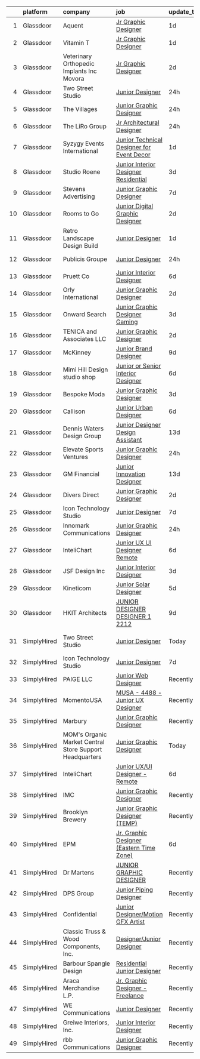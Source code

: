 

|    | platform    | company                                                 | job                                                                                                                                                                                                                                                                                                                                                                                                                                                                                                                                                                                                                                                                                                                                                                                                                                                                                                                                                                                                                                                                                                                                                                                                                                                                                                                                                                                    | update_time   | location                 |
|---:|:------------|:--------------------------------------------------------|:---------------------------------------------------------------------------------------------------------------------------------------------------------------------------------------------------------------------------------------------------------------------------------------------------------------------------------------------------------------------------------------------------------------------------------------------------------------------------------------------------------------------------------------------------------------------------------------------------------------------------------------------------------------------------------------------------------------------------------------------------------------------------------------------------------------------------------------------------------------------------------------------------------------------------------------------------------------------------------------------------------------------------------------------------------------------------------------------------------------------------------------------------------------------------------------------------------------------------------------------------------------------------------------------------------------------------------------------------------------------------------------|:--------------|:-------------------------|
|  1 | Glassdoor   | Aquent                                                  | [Jr  Graphic Designer](https://www.glassdoor.com/partner/jobListing.htm?pos=117&ao=1110586&s=58&guid=0000018200a68e7196aecb7f852bd90a&src=GD_JOB_AD&t=SR&vt=w&cs=1_16951ac9&cb=1657868292026&jobListingId=1008003545858&cpc=B076152010A3B66C&jrtk=3-0-1g80ad3lh2go4001-1g80ad3m1imbe800-7c58a0a5956f9fb1--6NYlbfkN0DMrcEu7yrtATojKJA7cEzGQ3FdRGWLh0CZQInL4ECGI9gD0Wolx9R2v-Aex0-GK04yPt-upQdo0cKldWiGhUvmZAIuevY5kdmVCKwBAolq96kWulbjQeAT9Y3fnlzHfRH784kwzdZj8A0fKRc4KRD4lYQL6Baic2ADNSBUnvwxEHrl140te39Y7bYA2u6bb3jIVwUdFGrBf3_ZzSwOFKfhd3EKFcJkUoU1mKazdKwQc21H5A3qDeqdz2Lf3_wYU4pw_lcut6r8KKScDb8o-igWtpB9jQ8mytgfhgfpWrek2ZH-ukaOU2KcvzJAsvhwuuLK9TqtMSz_EkrZysMYN2Ld65fN0-zwe6641y6rQ4Nqxn3eZPYaJjGPTdUa46Q3itFwwfF5Gr5ogzwTljmSOcFbnhcZxfN6RTEddngLrNU0e63auBa4-yLrRBo-ybqbM_zecanC_cBtZQ%3D%3D)                                                                                                                                                                                                                                                                                                                                                                                                                                                                                                                                                                                 | 1d            | Carlsbad, CA             |
|  2 | Glassdoor   | Vitamin T                                               | [Jr  Graphic Designer](https://www.glassdoor.com/partner/jobListing.htm?pos=118&ao=1110586&s=58&guid=0000018200a68e7196aecb7f852bd90a&src=GD_JOB_AD&t=SR&vt=w&cs=1_9ea28413&cb=1657868292026&jobListingId=1008004122109&cpc=451933188B21919D&jrtk=3-0-1g80ad3lh2go4001-1g80ad3m1imbe800-f927bbf179ecebf4--6NYlbfkN0DMrcEu7yrtATojKJA7cEzGQ3FdRGWLh0CZQInL4ECGI6k5tN82kdM0cJmh4vC7GgjU4IZFPHYOlc5pUxMEeRMxtJYZKHkPHdtO62Iy9lVoZhAIu2S4XzkDEEtmJ95GBdsERpUV-98-k1rqGhn_uEH7OyVudsc8q053j9TlfObxlv33L6X0d1XTIYn1JxqvcKvglHQ3uDmZg5QXL3h5wfiiaCSaipGk9WtbMR6ZisXT6piQMyjOd9ko3c79b0OxqZoQR8clyfBuuT5XKntmvr-QYdVYjh2USwf_5AOPEpLTmO0j5By2SEYSAhGS2bGrDAMZ5KiGL41ybrRIoMswHGnaTJMeTotWt_U8kCjIoDJbu1dzz7qRvjVGHdIgTX2LCcW15AY9rZk_wzy93k_J5ZkY3ONDNanU1DaX_c0Jk6DUnO2V2rZXRWoXcFLwPvJvWpRV5A4_xNUEniAH5HeDHT8jGM5o7nn6fQE%3D)                                                                                                                                                                                                                                                                                                                                                                                                                                                                                                                                                               | 1d            | Carlsbad, CA             |
|  3 | Glassdoor   | Veterinary Orthopedic Implants  Inc  Movora             | [Jr  Graphic Designer](https://www.glassdoor.com/partner/jobListing.htm?pos=121&ao=1110586&s=58&guid=0000018200a68e7196aecb7f852bd90a&src=GD_JOB_AD&t=SR&vt=w&ea=1&cs=1_ea6ee25f&cb=1657868292027&jobListingId=1008000324103&cpc=7F6F94E2229B3AB5&jrtk=3-0-1g80ad3lh2go4001-1g80ad3m1imbe800-0136d53b3cda6ecf--6NYlbfkN0D0ff9e8Lfwlpl5zGbQmpn59AL71QmFd7VKOAnfyjZzp5sdngV8WPgYe0dov1m7Y2lSx3djQ4QlV0uyZ-7uJ0cKtz2_o0ineAFjeAlbSQLnNhg4MrTAxhWt4AG5yFcFYGgWTbXlVAiKXFYPEdPWr4vK2B1-s3zrcO8_2a_I8k8kMOUp90gLphduIFokUoIiK4HQEp7kIwQ78TlnEA7m-SAhU1XX6PJx33X03b8v6zQdL5EB76CaQEnXD1AVTh_jzpD8pabzfL2v9qD3VOaloKRJNNhr59D6uR6k89ROUjXSvJa6ab3vBd9v_8QgGrZ9mw5852LL5hs_i2NmQvX_BfCXPdbGQWgtHj9Cx3pqFHn1JjMnNlI7JGkTc0VvQ2gYPwVNoHfNl7xNh_-Rt4OkWL8hW4n_6r6jerBDjcx9alEx_euzsw6oSI_G8aOGwO_-OOo8VPkMxZU1bo-_fRsROg8W2jp78nffXMwf1Zldi6ka3g%3D%3D)                                                                                                                                                                                                                                                                                                                                                                                                                                                                                                                                            | 2d            | Saint Augustine, FL      |
|  4 | Glassdoor   | Two Street Studio                                       | [Junior Designer](https://www.glassdoor.com/partner/jobListing.htm?pos=124&ao=1136043&s=58&guid=0000018200a68e7196aecb7f852bd90a&src=GD_JOB_AD&t=SR&vt=w&cs=1_c444c28d&cb=1657868292027&jobListingId=1008007083697&jrtk=3-0-1g80ad3lh2go4001-1g80ad3m1imbe800-3a94edd1c86b1a31-)                                                                                                                                                                                                                                                                                                                                                                                                                                                                                                                                                                                                                                                                                                                                                                                                                                                                                                                                                                                                                                                                                                       | 24h           | Richmond, VA             |
|  5 | Glassdoor   | The Villages                                            | [Junior Graphic Designer](https://www.glassdoor.com/partner/jobListing.htm?pos=125&ao=1136043&s=58&guid=0000018200a68e7196aecb7f852bd90a&src=GD_JOB_AD&t=SR&vt=w&ea=1&cs=1_f210d045&cb=1657868292027&jobListingId=1008005596447&jrtk=3-0-1g80ad3lh2go4001-1g80ad3m1imbe800-be1d54dd952cd6fb-)                                                                                                                                                                                                                                                                                                                                                                                                                                                                                                                                                                                                                                                                                                                                                                                                                                                                                                                                                                                                                                                                                          | 24h           | The Villages, FL         |
|  6 | Glassdoor   | The LiRo Group                                          | [Jr  Architectural Designer](https://www.glassdoor.com/partner/jobListing.htm?pos=107&ao=1110586&s=58&guid=0000018200a68e7196aecb7f852bd90a&src=GD_JOB_AD&t=SR&vt=w&cs=1_209363f9&cb=1657868292022&jobListingId=1008006942178&cpc=2BB1DA37F6D80771&jrtk=3-0-1g80ad3lh2go4001-1g80ad3m1imbe800-3ffa11234c68540a--6NYlbfkN0DPGpeqrc0_xSKNvBQRXXyDsB0hTjf5HZxFcUHN4MmnVQ0ypJhumXlCvYm05Ucmvu4mhjjYmEJD_6VDsTRvvcHd2AH7mc2nxuxALvMKAGBsDP-iEReJ2YtsDGn11JqRL3aLi-hkwr79cAU4mggcXX_lrQu5_75Tok27ngZPNPTK7omtELbgu-ZsOZ4E3PbqhiBcSR6k4f_GKoe6hZZ7byHhjuquFkUFkAnrW7ahQdneWt88Hq9qnW-cP4ZsTuRGzlGYBLfklf-wN4KRUOzlA9M9pWIN-HbkcwL2cP9Vw8x5GA0hi5XoN6xYP6VXJ0_Y_hCfx6srpxCcK9bTSPdYKRBYntdn0GGin95w6dIY16Fe_8Ep1GMncVyZwtkPpnOKu_WXmLZkg_gaD3hDYruXlgf-9M3nHRQnX4ldZp8mGsCvtzqBn6pVII0Wris6HYleO0tU3ZQIglSAfG_7ihEA1spsnj71NFAq2YF0DoCl7lYk1w%3D%3D)                                                                                                                                                                                                                                                                                                                                                                                                                                                                                                                                           | 24h           | Mineola, NY              |
|  7 | Glassdoor   | Syzygy Events International                             | [Junior Technical Designer for Event Decor](https://www.glassdoor.com/partner/jobListing.htm?pos=102&ao=1110586&s=58&guid=0000018200a68e7196aecb7f852bd90a&src=GD_JOB_AD&t=SR&vt=w&ea=1&cs=1_46731c03&cb=1657868292021&jobListingId=1008003048985&cpc=6A461AFE751253A5&jrtk=3-0-1g80ad3lh2go4001-1g80ad3m1imbe800-b09a72addc0d65b9--6NYlbfkN0DAqrE0ubcd1i61l-uBTtouJ2NQ4lWg7PeDLWwMGm-v8r0Urqffh4sepEfWMAAHP2NdZgae7wPNrtp6aMdlrib-6JwfiKzvU9ijmD1qyfzJ_l5a3Flii30vKHby-_xAtKI0w15MzM5qGN118CaOaXFoXT0bNfLCHEFx87gtlcSiIGCjxI6DTmEArZGGFwhgwj77WcXPNwkI7Lr631lm2DoN56pnmeUh3o6BXTAGHmPZ34ZmE_FxlIpeLtpAS7PKmTfb1R6h_FoU8vCytmkEN7gQ6a1EiVpDVIHCuDeH3oj_xjQTraVwVGQCqJ4ws_fnf127uCU_Bn-wPaWSpcyq-Buv8qPe0awQa1pQZdoAsE83MLIk_mkHIz-CEryXAVOThQFGXIz4HdZpysGlcbjGnjHbz5mFvMS6ZspHIFtS65ekkMoZCakyZ3whuCEyflWNmYE6aIcih262eIEnXYCmvOs4GW1lqPlcjE5uksNWO4JtC_nmZWhDbBosjmyO5Y18gBZ-jQDi3bestA%3D%3D)                                                                                                                                                                                                                                                                                                                                                                                                                                                                                       | 1d            | Gaithersburg, MD         |
|  8 | Glassdoor   | Studio Roene                                            | [Junior Interior Designer   Residential](https://www.glassdoor.com/partner/jobListing.htm?pos=103&ao=1110586&s=58&guid=0000018200a68e7196aecb7f852bd90a&src=GD_JOB_AD&t=SR&vt=w&ea=1&cs=1_0d202fbc&cb=1657868292021&jobListingId=1007998891617&cpc=8A2751AE3750FD0B&jrtk=3-0-1g80ad3lh2go4001-1g80ad3m1imbe800-50d9b2bd7521bab1--6NYlbfkN0DeXU0vMxLyKhfauY-dgUBa_3v1DHLtGGo4EP_Dl8CiY0U2FbFCTSNbD0rJprN-5NO1RgjFQrYFTWPI7gEomIiLoSitBm21jQ-MleK7_XAcD2n975utfgK6io2h3eH4ucnBsvWMAuK8j2grHuNms52hP9K-sH31uMcoR3C7L2dDT5Cs2DXqGQfq4c7nEpK7rktUF4APVTFfnwAl7zfTx8bTvI6LpDL5Nu2_noHnD102KdN_B5rFOSOrPqG0Mm0vKnqCwMVpErONS__xFauWzhWf9GET4Rwmq9kQzY8tHbnAHRmdg9bgQb_pqWReRpNPfPCiqdQUeDI15DYgH4wv4aJQb49rT2OChde7RMeV-HISSOipIeKuE6fAWjXkTldCUOzdBoDJxKFXtc8TKwxJX7dwR3IHTEoRHSQY2zqtHjeBDccPjGRn4qgCDCQam7iXqSanuSCZfC-GchcGukA1aXO8TGT2cAS1VyAGvI-Ln0psrsRGMAX6fC4Meqw6_KJZJSve5m8zs-QgQg%3D%3D)                                                                                                                                                                                                                                                                                                                                                                                                                                                                                          | 3d            | San Francisco, CA        |
|  9 | Glassdoor   | Stevens Advertising                                     | [Junior Graphic Designer](https://www.glassdoor.com/partner/jobListing.htm?pos=114&ao=1110586&s=58&guid=0000018200a68e7196aecb7f852bd90a&src=GD_JOB_AD&t=SR&vt=w&ea=1&cs=1_a0bff26f&cb=1657868292025&jobListingId=1007990520303&cpc=0C139D4CAD5A6DB2&jrtk=3-0-1g80ad3lh2go4001-1g80ad3m1imbe800-ab8c75b0fc855b81--6NYlbfkN0DCgdJxHFPr4y9zLsEoFggNpYYLtc2KnuPkhZEvqZjge35vh8wJwwlE9MrkKedutK8HuLEI1qmHgzOTQD3sUSOtGVmtdwrgogearweLVqcX9MHQjsAYccfMpqj6NVHz8hlr29T_59GEr8wUpECYG8XSY3mkIGQcXK_nX-OtooZcpJibOXnppmg3lBpEgwlK-E7REpB9fB_NGUoUgXEuJIHSBr47yws0oehsXQB5Fw1kqWOh9n_rmf2D0Fovt6mlie_AXIJbhLvYyi1guOSo08RSMclHQ8QNWT0Qs_g7mR5I_Sx5G9v2t5ryLxYo650q2JgekpU1t1v1Kmbb5-UBXvOcLZVGH3GEOyW5BcqOBZbVy9a62Mdj3aw6JDuhd45y33sYdbfp47JlgiImtrzbzYHyws79OjJCNZ8Bm17D9Iti7XF26E_KUYrZOL6-NI8YmwEScEetpIcNLWUpiejol5aeip8mb-qzK6Dgoec9VZD4bOro1sEOwcqSCCKiJkEci_0%3D)                                                                                                                                                                                                                                                                                                                                                                                                                                                                                                                       | 7d            | Grand Rapids, MI         |
| 10 | Glassdoor   | Rooms to Go                                             | [Junior Digital Graphic Designer](https://www.glassdoor.com/partner/jobListing.htm?pos=115&ao=1110586&s=58&guid=0000018200a68e7196aecb7f852bd90a&src=GD_JOB_AD&t=SR&vt=w&ea=1&cs=1_7d91ae6d&cb=1657868292025&jobListingId=1008001148728&cpc=C4A69CCDBB3B9599&jrtk=3-0-1g80ad3lh2go4001-1g80ad3m1imbe800-74276c1bbba1a979--6NYlbfkN0DQkrWslipYdAKKBYyyAy12PZe5Qif844XZvzAwxKbcyIRxhdHaqMzJraSVoY3LdvZUnxckYEK1smmjb8RstgBo6vXmKg0YAPBg0DD6VgXZZtpqUR1_Y4DfY0Jt9XSCt80yXKDC09bs5r2Ui2AKEw_yV7HLv_WzlmD7RtLNijOgqK_98xzQPpdxoE6j_KAh4QndHsvtR1cjValr_7I0wbAMFPoNo7WnyWNNiQwiN6zXef35ZcBjZrWfOwnNKCVQCfwk2xYC3LMeK6l0ie-e6GiGINuCmrNbgAo-wcrhDiJ883gEgoxDchwwAl5JN5GjGzey4LZxVm-EUMDwqlqVEB5D1uNDovjIk0opUTycxtLYn03guVKIlBUJwWw1BDyUVPWZa_zzSnUMXRQOnmxzRwl64rCw-8WAYeOx3ZnPUnq7UPAFe7ZXwQgvZPf8aLiaKoGrBB9rnd_hragBCCnOEdTsuQ1_g2T03I1hG7JODyloArSwlk5ZuaRhwlkKfI58qObP-6fTgqGgAnAGOlCZvWlwHObrGVKJPVpfvDuR7kjLXw%3D%3D)                                                                                                                                                                                                                                                                                                                                                                                                                                                                 | 2d            | Atlanta, GA              |
| 11 | Glassdoor   | Retro Landscape Design Build                            | [Junior Designer](https://www.glassdoor.com/partner/jobListing.htm?pos=108&ao=1110586&s=58&guid=0000018200a68e7196aecb7f852bd90a&src=GD_JOB_AD&t=SR&vt=w&ea=1&cs=1_28c32588&cb=1657868292023&jobListingId=1008003242619&cpc=F17331D9BECC482A&jrtk=3-0-1g80ad3lh2go4001-1g80ad3m1imbe800-3b0dcb089654c5ef--6NYlbfkN0DsBOlmEAMqZtav1V1WKZO3RUElpafjggtWvxyDQ3xFSi-VzB5KdbXib4bfy16v_gNpMerDHeEJYKN-fDSKnmrzlpFqzDvYszSnxkYA0fuWJrlUkeCK3ri37FTkwM8N024P7m_6vLo1hqhbM-b3Rfi-oSFnecd92sl2x2Ji5FovexVjv2K3uvkyu-_anv6d3qbIKa7T0WYbzU5YTe_OziLFql8eHlFcmNsaIWaJ56TFYtQSpf-v-IztSKTK4CMAR6veuxzmb4vfS8oTmGEfudNluv9lkmTirkdPtils-KrUM0fO6tc7_PTRvS97mZq6lzRUD0c5IoC5OC7eeHK_dWx0_pV7PQeJpoxKAtcgSacdlNa0ynU-Kd2Cs8S-VukoA5dAC_n2RXh7A4yAWDI5sodnxle6P-SFCofO0oeMfNLHQoeIpVcjuFtVyu17EwB0jeWmQnSmbxrnMTbgjr7QZOv-Ad8NRdq4whvRSQ1F_IFTpeBb69Z_6SAmSzg6PwMwgqQ%3D)                                                                                                                                                                                                                                                                                                                                                                                                                                                                                                                               | 1d            | San Diego, CA            |
| 12 | Glassdoor   | Publicis Groupe                                         | [Junior Designer](https://www.glassdoor.com/partner/jobListing.htm?pos=126&ao=1136043&s=58&guid=0000018200a68e7196aecb7f852bd90a&src=GD_JOB_AD&t=SR&vt=w&cs=1_e3902ac0&cb=1657868292027&jobListingId=1008007014084&jrtk=3-0-1g80ad3lh2go4001-1g80ad3m1imbe800-af638de280eb5e08-)                                                                                                                                                                                                                                                                                                                                                                                                                                                                                                                                                                                                                                                                                                                                                                                                                                                                                                                                                                                                                                                                                                       | 24h           | New York, NY             |
| 13 | Glassdoor   | Pruett   Co                                             | [Junior Interior Designer](https://www.glassdoor.com/partner/jobListing.htm?pos=119&ao=1110586&s=58&guid=0000018200a68e7196aecb7f852bd90a&src=GD_JOB_AD&t=SR&vt=w&ea=1&cs=1_a56adc3d&cb=1657868292026&jobListingId=1007993493555&cpc=9DC6E4D8324653EE&jrtk=3-0-1g80ad3lh2go4001-1g80ad3m1imbe800-b6bd69d79b9faeb4--6NYlbfkN0CugT3o3RZJI-BvEejrl71Wih_LMAWwgr2E2ll0kIfZkO5rtl5ltKH0ZWE06DWxnU4NjGQ4oxQHGywSsRsVa9cRGoyHWb9yyUb7ZyZhcC8hY628RlXtCqpMPJTxgiBQspxUhwp0B5FLrYk2Vx2ZZ2LSIObdlsTbuW_e6-qvXHLgi-dOrkYKU7xNcZ9rTY5qOGsNYy9dFC4u87NCnZpFP9S5ej8j5XIAqyqt3YM2bjTip1hzH8UXfnB2pUlMesJTGK_4f3E_d4oDt2ikPux-WBDH7zK3gF7cYK_-PrOzdIL5LpjLRAR_18KRp9DPcRicsBR_r7tmklWCyqjIRb4Qf_IUVtH0GJapLFtlMpAHhJFLaz8KklUcUbrQZvLxVSJE57EUJPN2cf9FJOJvo8TDhWxNp85hJuRyeBZJzGl6ekEc3QktRuhexmTqxnsls_HLfxtc2_gfyBk7okpSyRf4cthijW2y-_lCrDk-8WgrCd9NC4dWeZ3ag7MgVc4VkmL5iS4%3D)                                                                                                                                                                                                                                                                                                                                                                                                                                                                                                                      | 6d            | Denver, CO               |
| 14 | Glassdoor   | Orly International                                      | [Junior Graphic Designer](https://www.glassdoor.com/partner/jobListing.htm?pos=112&ao=1110586&s=58&guid=0000018200a68e7196aecb7f852bd90a&src=GD_JOB_AD&t=SR&vt=w&ea=1&cs=1_90e1cebf&cb=1657868292025&jobListingId=1008001354338&cpc=47CFDC01B3F81FAC&jrtk=3-0-1g80ad3lh2go4001-1g80ad3m1imbe800-b1dced4ee8c4a08c--6NYlbfkN0AY4guaBc_odNxnJHTncvfwFu86WvDwtbc_K-gSZc1x5NG4rzbdPlrpLpPUBX3g_mbvab4TAupZ1a4-2hYK8icL-dRVg8j1-b3fjri4s9sSkh84yKM2WtA7D4hl24ZCB4FeblCXi6h1PDATsYGLz-h4oACib-_3EgoOoAncLzz8Q-H5Iwb_z1FIejUdQv9QgRt2Ga3c-5IO8hI27-cu-Z7MRF8IQD-Sny2dKt1k1odbTE0W_nUEPWeU_UnmmNUy0Eqvb_xJNLkEDwrF3cp-gE7liPyEJp4-6rmpdt1jFF5wax_BPE6VNVtLwbkg8qpmP4lZr4HfBKQU8bfqe5I-ncbIz8YoyJTX59ilxpXLxKUcp2-rc9VYJ4aNG7IYjdoLG1fcAXIuQHxDjzRnhv2S3XJazpmhMdjQtwO6Urlmf8ECDdyYqLcMY2rNAApjfoUvNENgm-M36BX6NP1T6zswW3GxXpLAEi-9eCN6lL033l_-ob2leVU45sqDB95_7G2Pg1Q%3D)                                                                                                                                                                                                                                                                                                                                                                                                                                                                                                                       | 2d            | Van Nuys, CA             |
| 15 | Glassdoor   | Onward Search                                           | [Junior Graphic Designer   Gaming](https://www.glassdoor.com/partner/jobListing.htm?pos=120&ao=1110586&s=58&guid=0000018200a68e7196aecb7f852bd90a&src=GD_JOB_AD&t=SR&vt=w&cs=1_1c3f5d3b&cb=1657868292026&jobListingId=1007998838857&cpc=FA84DF7EA1EC2398&jrtk=3-0-1g80ad3lh2go4001-1g80ad3m1imbe800-d7cd3143d881ba2f--6NYlbfkN0B7YoEZZ2QAGDyEGGmBPAUWSHc1Mt3sMCn9FehKcWA3w0R0aH9tn_iPRPZmwuOkWsw1JX1ALPSIvWOLQ0KiT2TNsrSH32HdFFHmnGqyIADhcNQ0PNPuTDGoGQwpQjU4VCzzwOeoEUXyi7lbf7M6FrEcPNa1rFOju4e4v20P8aol-ShE96FDjZNiuPevVBQ1wjvwdl8Fd-JmyKWRT9eBgq8Zz2nqh4IB2am_c2KFHzUY3brDjobCz28Hvzowo1joQOYLH1kJ_afieVgvMbm8gelGJPf0Tm_c7HXKiyd1pElgwjcxeP0qMDZhFtYBdAQJYap7FBIXjIXCsPAsojX4NmRJ4itzsW_rdl2Bi0KS5fciN8aoqdkAfWYhwhPX91TIQ-YFMo2pC4B5lQRY1TrvpmEs8wg-Fxkejwyd6RNg6tu-eclQ6FDWW_tVAMJW7tESLhkDXAfsm6q8GxtyhszXcvshh41uChieXJmvF6o7to0OZuGlAWXP7FzCAY0Ey7RTRl5NwZxPMFxFvL64UlC32JW4gj4X9Amt37bF2S6xKhd7ZdknmWoG9gqszu56wnwcz0xLAEIEQActKeD1tZL-LGnHer5UTZQtQUAxiId3ztiQ3ylDOPh-ZQO0MrsgSd393keWsYMOxNWiOD8QNsFF6Fc6d-W8Vy8BVlnnuGrZ0VO09_eAYA4bH4xBp5-vXJFDKt-J9DqXW7qpvEc4LJpi0Xu2UxWh5eXHrtMu_ybYxOf1ebtg6KYcidFJSeItCu6sfc-XQY_ceDjefWsx6KIzhjovb0gIQpPKiQucidPQHyOMY8RWZaF3mTcOIJOP4Lo2Gf0n_AWgJOK15cnE9dbqeiQtsfssVuN3wtNsJD13hdhCJTgxZUQWpUFHngokOuFg4b3tXbhrWeBarF8Kc2FZQcPx59CGQjNAbvgcx_J1Ge7econ8DvenIadqn0aQ66GmVwD_h6oEMBVY6Hw_YSa6r_0KL8o9LE7sOBFYwgBimnpaSvt7bw0Yv2b5) | 3d            | El Segundo, CA           |
| 16 | Glassdoor   | TENICA and Associates LLC                               | [Junior Graphic Designer](https://www.glassdoor.com/partner/jobListing.htm?pos=113&ao=1110586&s=58&guid=0000018200a68e7196aecb7f852bd90a&src=GD_JOB_AD&t=SR&vt=w&ea=1&cs=1_59580605&cb=1657868292025&jobListingId=1007999877331&cpc=9DC6E4D8324653EE&jrtk=3-0-1g80ad3lh2go4001-1g80ad3m1imbe800-2588be96d3a432e1--6NYlbfkN0CC3cLn3i8tR-rvHlXx2eQEmhuy4EYwUz6GeilNIG-Kx9H5wUtHvB9bUNUrzVMjOV5Sd1nYSypdlZB9scmu_ZngEp2-QCbNFhXTCt3vR9jyzVjxU4YhOVwziA-EGC6BLid_kOJ5E91eB-VkoifyYGMUVe50ObnwCTIU4NwQ_7Ad3p2tAy4j2dpaxeSrK1vaBDM3YMAXF-__rvIRYDmBioWPC1Z5gYORukgmvb3ABRgTK1mZfdQ5ixGbbkPMDa61fSysIjxGPT5p5edIYLKhY936socdEVzrshcaBPWvERHAeITIpSck0huoDeXLhBZnx_zxArkDfIYCEm4YDP_uulecVXTbrYnB29RF2sBd2XFCRISjfsCjxrYK33c5w4dYV5mf9KRVNPWbVmPRfibmXdauxWYatRqK6T1VBAU6cwezSgakfXwBR4gnehVVmnq5V0ADL2P1ZtRm4Y3jCaVRsg_w05dbd2lQAlw1dAZhYutIK4f3pEe2WYUv12BO7H7MMh0%3D)                                                                                                                                                                                                                                                                                                                                                                                                                                                                                                                       | 2d            | Chantilly, VA            |
| 17 | Glassdoor   | McKinney                                                | [Junior Brand Designer](https://www.glassdoor.com/partner/jobListing.htm?pos=129&ao=1136043&s=58&guid=0000018200a68e7196aecb7f852bd90a&src=GD_JOB_AD&t=SR&vt=w&cs=1_b45df1da&cb=1657868292027&jobListingId=1007984840367&jrtk=3-0-1g80ad3lh2go4001-1g80ad3m1imbe800-4d3ca5aecc3f8767-)                                                                                                                                                                                                                                                                                                                                                                                                                                                                                                                                                                                                                                                                                                                                                                                                                                                                                                                                                                                                                                                                                                 | 9d            | Durham, NC               |
| 18 | Glassdoor   | Mimi   Hill Design studio   shop                        | [Junior or Senior Interior Designer](https://www.glassdoor.com/partner/jobListing.htm?pos=106&ao=1110586&s=58&guid=0000018200a68e7196aecb7f852bd90a&src=GD_JOB_AD&t=SR&vt=w&ea=1&cs=1_ea20ca5f&cb=1657868292022&jobListingId=1007992917353&cpc=F929909D2225707A&jrtk=3-0-1g80ad3lh2go4001-1g80ad3m1imbe800-dc48009d15c75b81--6NYlbfkN0CHpSnjIPxMtekS58WZl5Olhjo2iWL5RjE_Boe0ccr3Fsq_ZiJFoxf9OKk3E1n3dxEL7B93y3MW4bjpoFsiNrq8a5KZMqMxFKA8oHdiMbXEN2KIXyuEMDh-U18PovctxrdxePan-6UPsIPgi1sxm5p9RMx89iNmAPhYlHeJ9gs4zvF6AoOvIVscvng3A4iS0rJBaeDTd7GkTMLBAiGqxUiUcJ1_P-RKnWXI3ve_Ua-XdL_qDWKPpMiFmGycrfz-pLLhS78Fg254hz2Aa6JnbHv6BMQLfaHyM0Y71Gp_ESl0FYIgbEujn1gZh46mXC1O3RYkC5SspOiErjZypbzzvIkxBlgRxNuYImIjl2jwI5d1xaSn6z_K0dHQGwroShsC-GQw7AtRgjBrfqbOG0_XX5LL3xXzTlPcowvKdpg7lGEfEEQpmiN99-sr4getdLNcfGhgAYTuhOrSbier74JAWoDzJdvZInGDhZwuRBPGJlVd67AXtxZErLfSXTAX1x0unL_S3UXxLCorMQizJWiA_K6e)                                                                                                                                                                                                                                                                                                                                                                                                                                                                                          | 6d            | Westfield, NJ            |
| 19 | Glassdoor   | Bespoke Moda                                            | [Junior Graphic Designer](https://www.glassdoor.com/partner/jobListing.htm?pos=116&ao=1110586&s=58&guid=0000018200a68e7196aecb7f852bd90a&src=GD_JOB_AD&t=SR&vt=w&ea=1&cs=1_010a67dc&cb=1657868292026&jobListingId=1007998120020&cpc=A65DF3A704A48F9B&jrtk=3-0-1g80ad3lh2go4001-1g80ad3m1imbe800-6a5b756b93214641--6NYlbfkN0Av8kVbkbdDtghfJx-o__2iUW-WAfThbxQZUWRq2soSTOFUafUUUENGXLZY5iepNnP1zQ9s9BksoUPxuMmXvEXfCtBAPfknublvYh4Udl_cto_YDzKheZ6BtMo5vKzcxWZA-8ksbpvs1DhJxbrKiOWuUMqZR2pldTc1pjBT9cYJHGFB_pBZ1JrzpkaWYoDGFvsGCe-3mvIDEr-Q_nV2ge0kmHsyaRRmwmHt-JCxlDSmWlsj8oKetxaX7rCDNsodgRFqsF2bLttxkozhj876GAIiWpZHGMhTvj4J3Cbi2ZlPRvHRDARsJqonD-XffSSJyAKTv6lb_rn8cGsmtNfK_QES_9vqx0ihiYkGjQUWuq6-zxk37QbA8HEtmnepnRSZAUXlRG6znPf4OijEP3VmDZV_srakHX_aOkKhH2th6avekZ3yt0UNAFiZ31YEQevJRZmLr2x-CETrTAW-b5TT_uKa2RYyjopoGF66Vq0B_JRYA8CAVZFg73kfCR6H_oiilAQ%3D)                                                                                                                                                                                                                                                                                                                                                                                                                                                                                                                       | 3d            | Miami, FL                |
| 20 | Glassdoor   | Callison                                                | [Junior Urban Designer](https://www.glassdoor.com/partner/jobListing.htm?pos=130&ao=1136043&s=58&guid=0000018200a68e7196aecb7f852bd90a&src=GD_JOB_AD&t=SR&vt=w&cs=1_e092c36a&cb=1657868292027&jobListingId=1007992982084&jrtk=3-0-1g80ad3lh2go4001-1g80ad3m1imbe800-d1e7b16237dd331d-)                                                                                                                                                                                                                                                                                                                                                                                                                                                                                                                                                                                                                                                                                                                                                                                                                                                                                                                                                                                                                                                                                                 | 6d            | Remote                   |
| 21 | Glassdoor   | Dennis Waters Design Group                              | [Junior Designer   Design Assistant](https://www.glassdoor.com/partner/jobListing.htm?pos=109&ao=1110586&s=58&guid=0000018200a68e7196aecb7f852bd90a&src=GD_JOB_AD&t=SR&vt=w&ea=1&cs=1_3b7d9736&cb=1657868292024&jobListingId=1007977968511&cpc=217C45A42544DB93&jrtk=3-0-1g80ad3lh2go4001-1g80ad3m1imbe800-65aa4f8322285462--6NYlbfkN0C2SVAOpOeIWQkPp9EeCSLxTLheLRty2uanDx8E9nXZ3vo_i2DCYlseEcEm27GSqnQ-A00wfxzsbe6gyXrM7ITNq3pfFp8Z9bqEboBIvf2BUqYIkQ8ZnzpSW0SgfrkrHQ-5YZt3cCDozYH1r7FqU6KM3_UIQV8rEW4Q5MBR14FvdhX6jinPVfjiCQTdgbiy-gl9da48PyUMjIqrlsqdRtgmc8SYKI_-ekRqCg46K3zD0F5xY28R9ZO4NvLAHhNr6CuxaFta59oCXOqzqC_kxoRl3AWFl1CKnFh6CHOU1iCHK6QnqlQsD_Nj4BnnYNp_RAYx6okD8xqYK9sr_9iYCmjsSRYqZhbWudwm_BnGoUqQjcLyFhFvoz2nVMvbGPDwbRepKyeYuiTL96ADOJqsVU5H7u5vPI9xEQmwRvFtE-4M9r2_Gcr1sA8NKgqVbuiZWZIc0WMM7eFXDgSnDUBUTjUljyTpPswqO4FfFln9q0LoyZpXZC396alHI7evrHKPpKZVedyqOBvyRg%3D%3D)                                                                                                                                                                                                                                                                                                                                                                                                                                                                                              | 13d           | Southlake, TX            |
| 22 | Glassdoor   | Elevate Sports Ventures                                 | [Junior Graphic Designer](https://www.glassdoor.com/partner/jobListing.htm?pos=127&ao=1136043&s=58&guid=0000018200a68e7196aecb7f852bd90a&src=GD_JOB_AD&t=SR&vt=w&cs=1_b1a0a3e8&cb=1657868292027&jobListingId=1008006147062&jrtk=3-0-1g80ad3lh2go4001-1g80ad3m1imbe800-8ce9a23664755ac3-)                                                                                                                                                                                                                                                                                                                                                                                                                                                                                                                                                                                                                                                                                                                                                                                                                                                                                                                                                                                                                                                                                               | 24h           | Charlotte, NC            |
| 23 | Glassdoor   | GM Financial                                            | [Junior Innovation Designer](https://www.glassdoor.com/partner/jobListing.htm?pos=104&ao=1110586&s=58&guid=0000018200a68e7196aecb7f852bd90a&src=GD_JOB_AD&t=SR&vt=w&cs=1_cdbb5f05&cb=1657868292021&jobListingId=1007978177127&cpc=020BE1DDE5A95971&jrtk=3-0-1g80ad3lh2go4001-1g80ad3m1imbe800-8fbd93b7429e8eb3--6NYlbfkN0CfpH2aSe_yWN7pjV6WFrWU4hEZi9Btn9eCdDUBIhjK5M5mY81rEexvugfeSup1QuHZIlx5pUQMEgyz6rSrtG6Qd3wlSJWBbct1OLdsxr6LE8q-8oJkQU2dt13wylCRLOq1HV6wdvHynP2XmxMuzPpXdNBTIT26ksd3WJADYPTC9bI_u1kn8S38JmU5VRSS_CedC8QBffciNfW_W_IcLJLdQkEsUtmAudZtYOfMrwUF1BmAfOItlgIiMH2X11z6jVoaOLfHV0ZTUpYXbpvCLlS7_PyiD8JTDqLzmbidNW1zc_U35UhFf44525t-Vb6xWGUavNSRca29VE0uSlc68vB6_cqoxBElSHoYffazc5vUjFZI9Q2yCGxfBUseSZCqpAFgiqEk-1NaX9YrbyfT8d4hYbB6YZMLaE2qpTOHgu9b6uYQxZMNbRamGphl5i0prkwM84TGTXlmoCjXZSIzu0aP3OQuuwBC5hBo5nW6iO5CpaOZnXCv2NQX1rBu4GfNaZD2b2hRKcghwZtDPDkkzmcpKtjSqfFZpJ45xMAFiOtQGKGJM970HrrJN79izuskVOxOX4OVbjDrwN3yOT41gc6cm62tBfudmpXGQqGcStfS_emih1NqVJ-2h04hGzorwUuebgcHpT7tpC52TVVPAPAVQsJO5aq9l1jYBga5eLLgx-Gl3-Ex4YoRyD4HRbQee_YTx4KyinMhXPAtMDX_1tFZpDxcaoWskmd9IeXa_5neeJ416My1sAgeS-aS_1ypXA1MAxbet7lK4fP4muYUBuQtvijIWQRRLl75qHTl9eD_rg%3D%3D)                                                                                                                                                                                                           | 13d           | Arlington, TX            |
| 24 | Glassdoor   | Divers Direct                                           | [Junior Graphic Designer](https://www.glassdoor.com/partner/jobListing.htm?pos=110&ao=1110586&s=58&guid=0000018200a68e7196aecb7f852bd90a&src=GD_JOB_AD&t=SR&vt=w&ea=1&cs=1_6c4f0f25&cb=1657868292024&jobListingId=1008000108533&cpc=149B3D5996025BBA&jrtk=3-0-1g80ad3lh2go4001-1g80ad3m1imbe800-bbb9e14d1625a931--6NYlbfkN0A64wAiAqJo-LDp9oGeTp7EG5GsydqyLDca7eFU16K-4tsY6n-3LyrX6HArBbD7y-p8HxsKmyNSmfJBpUZocWbs1e-bi3ah3obxMLl4H0jUAES6oFITDHxX-c4Q5i3ouzNJ9yvI6mtrdVEwW3iGPDDPpgXIHVX4Pt_MYu_K4Ml0IF0oDVQFxb7WGbzm7DRZDcWWEYeLJr9HtE0buedu3JFIwHW6a582FJozjKyea-8muu3aGd_h_G3a2zATgng18sA8InEkR_3C6F37MBD8Mi1wYMlGdMpAgJzhkyNdBdujx8nssWI3YfhDPXBLMtzbouy8Y5lXvvVtem3VBdQh_k6QCQu-teixWdZG_CE_XE2DCpKMc3pOf9XdQ3ZUwRLHlAZwqKYe13O8BIwnMdrU35WYMYCXZL0OHddYiT4zEol11tmTReGetXFAFE-n0FiX91vG01isP0x1QAdZ65ZQH-bZ3V9BJYj7S2w5uPh8uB3iON7FoO8YTdE7RHB5F3JNFb8%3D)                                                                                                                                                                                                                                                                                                                                                                                                                                                                                                                       | 2d            | Dania Beach, FL          |
| 25 | Glassdoor   | Icon Technology Studio                                  | [Junior Designer](https://www.glassdoor.com/partner/jobListing.htm?pos=123&ao=1136043&s=58&guid=0000018200a68e7196aecb7f852bd90a&src=GD_JOB_AD&t=SR&vt=w&ea=1&cs=1_06e41fd2&cb=1657868292027&jobListingId=1007989903126&jrtk=3-0-1g80ad3lh2go4001-1g80ad3m1imbe800-2a3bc2ab80c39040-)                                                                                                                                                                                                                                                                                                                                                                                                                                                                                                                                                                                                                                                                                                                                                                                                                                                                                                                                                                                                                                                                                                  | 7d            | Remote                   |
| 26 | Glassdoor   | Innomark Communications                                 | [Junior Graphic Designer](https://www.glassdoor.com/partner/jobListing.htm?pos=128&ao=1136043&s=58&guid=0000018200a68e7196aecb7f852bd90a&src=GD_JOB_AD&t=SR&vt=w&cs=1_a22505fa&cb=1657868292027&jobListingId=1008005988000&jrtk=3-0-1g80ad3lh2go4001-1g80ad3m1imbe800-fb856f7fd0f8f3c0-)                                                                                                                                                                                                                                                                                                                                                                                                                                                                                                                                                                                                                                                                                                                                                                                                                                                                                                                                                                                                                                                                                               | 24h           | Fairfield, OH            |
| 27 | Glassdoor   | InteliChart                                             | [Junior UX UI Designer   Remote](https://www.glassdoor.com/partner/jobListing.htm?pos=122&ao=1136043&s=58&guid=0000018200a68e7196aecb7f852bd90a&src=GD_JOB_AD&t=SR&vt=w&ea=1&cs=1_64430a83&cb=1657868292027&jobListingId=1007993907755&jrtk=3-0-1g80ad3lh2go4001-1g80ad3m1imbe800-a38f73e27822cc6f-)                                                                                                                                                                                                                                                                                                                                                                                                                                                                                                                                                                                                                                                                                                                                                                                                                                                                                                                                                                                                                                                                                   | 6d            | Charlotte, NC            |
| 28 | Glassdoor   | JSF Design Inc                                          | [Junior Interior Designer](https://www.glassdoor.com/partner/jobListing.htm?pos=101&ao=1110586&s=58&guid=0000018200a68e7196aecb7f852bd90a&src=GD_JOB_AD&t=SR&vt=w&ea=1&cs=1_1dfb2cf5&cb=1657868292020&jobListingId=1007998476862&cpc=AF2D762EF527A09C&jrtk=3-0-1g80ad3lh2go4001-1g80ad3m1imbe800-437f5a94c0cb748c--6NYlbfkN0DukAwDndutArnS8OT3znlJ-TW2KpK_7rZjO0LfXc6UVNm4ZqwCg7K1Z70szvud1nF2uIzXjyqnGriuUdb9bSZzp3hF6gm20d26lXbQqgz4IHHlwPxIg04vpnstwskxrJFZ11DHWaJxxVgK1qEJ6nDVJs74B7Sar0tnXTOgdaWLUa_Zy6CDmdXgmDmGv47Uv-sZxE_BEVHx5ZragL1HPhPRyh4gMKdbwrOj-nFTzaL03f_9zTNx42vrBGGU0ymTS3we4Rj00dpot5lOUDUBltF1OVM1g_ow2jd9zs_Uek4S87NUje3NCLbBdzimW055EgfG-hGkjpliesCIve0nQEYbP4mNnsArDKDQGBfCQnq-tZHGfuVxllZRr757udey2sqsr1SuX2BWiA_HoOc2VPaUMiYD8c_qPBqxZ3KUIe80LlTGXFfFiK13RUG0ZlM6c9gTmRx6gXPkOYrYwgogBrTUv2_6yEp1FJAd2fdpwxc0_mb1_JFUOxABX75HsrebUPAapiMuphsAAQ%3D%3D)                                                                                                                                                                                                                                                                                                                                                                                                                                                                                                        | 3d            | Scottsdale, AZ           |
| 29 | Glassdoor   | Kineticom                                               | [Junior Solar Designer](https://www.glassdoor.com/partner/jobListing.htm?pos=111&ao=1110586&s=58&guid=0000018200a68e7196aecb7f852bd90a&src=GD_JOB_AD&t=SR&vt=w&ea=1&cs=1_b7844cb6&cb=1657868292025&jobListingId=1007994820233&cpc=21001CD36CB5FE0E&jrtk=3-0-1g80ad3lh2go4001-1g80ad3m1imbe800-7a79e9ad433502b8--6NYlbfkN0AqL_Fvi2JKneqqjqSJ57VDEBN_uYtNNx5UWxeIWfGUrpPvtyWqtNpiT2-pHkPBBMaeedDc7bPeGrf87VfYtwPKO4stwG0eU4LmdQYMGNKHs2spbLXq_yezAHzzT6CJq1o2C6-bbF3hKS06pbkYKWGJGzxXrzI0dPGd4Nv2hGqa1HHAPZAh3dhj9ENQLTpS2_kqbCiSqDcHulBnDS8mmGuY_sTE0GdE9HlLo8L8Wjm-kSt4l2HB9S9S9PMKTFldg0-MXgdlvikxB3ZswJ0tQRHBAxas-QlEvmIGCCdOsn_wXdpj_HK49zfK9EH7z7EjfZfB2-egzaw8jWAF9IOQA9kjVSWQHe-yyrk8T3K1Di4aaSy9zcSEytLlL-v_8fmHRWeP1xNQ6wjXDrbHbGtys1tdRCKDWkW3ISGNWpsQejERPslOxBhb-Q8oMG-KBY9AgCgbqb3aulZnE-7yTqsD9lFwhn975GH-ZDNMJW-CyLOVCoHuQcrGmWfG5nKdcRLgvt30F7b5W9lP8_Y9ZFiZDJgcvoYO2R2pZ64agrkbA30dkRYG4FeDyshjDzFCZgqN-2bGq-5rqSzTPhSGCFHdmSsdvN_gZea2Dn92xD1HCHJW5JpfQP1_UPgFZbmXLhnHLBNvCjpbsRcsBbui47bNDF97KSWt_cDfAt6kzTGv1U95lmsW9f7rReM0KuWSxA0ZI5U4REpX7fd4PZdjxy66Vk0IirjzMB8KxfjP1lOrOcxZs3Xqnb16pX6PVHHR3BlfTVc9sYRkJlIDIXLY49HJXzyx8426rGfjT_nAL2RObH3n5fjyCToiDMfeEDAptjGT4wA%3D)                                                                                                                                                                                         | 5d            | Belmar, NJ               |
| 30 | Glassdoor   | HKIT Architects                                         | [JUNIOR DESIGNER   DESIGNER 1   2212 ](https://www.glassdoor.com/partner/jobListing.htm?pos=105&ao=1110586&s=58&guid=0000018200a68e7196aecb7f852bd90a&src=GD_JOB_AD&t=SR&vt=w&ea=1&cs=1_17c62ff7&cb=1657868292022&jobListingId=1007984922731&cpc=D7FE8E303655E3F3&jrtk=3-0-1g80ad3lh2go4001-1g80ad3m1imbe800-379a5d09a4e59779--6NYlbfkN0CPEiJEzZq4I_K6S6Q9VC1QMfIsI0INZ1UYi7vjgDL48do-bvsq3-GMmi_suklLsVYj8WXSXNBEMgtjblBUgwHMnDZEMtJJHGZHg_yp9dTvvt9ushK6Xg-ATb0lh4uJTRKqjO8NgJ7xuVevtTJvotFDTgxNkYdLwdgBn5PX9GuwkFRUTTWDgrEaiPfd6Hddju2YvMVTplttF95a3PDu1eOpOPEqbX_xTtErT4vNIrDiJh86FeKFglgIKdPCFK0v36lg7QLw3nZJgWtRbvj3kXjqYujgL_dunhET2CEnmmUbY6wodcNkBSXRrEfLDZompa4Jh0wfPRtM2HWseU8ypzAv31lVhGsLDstXCcC10eUGK7QcmLl3zIolPKSxwvk5Dq_gBCSv9IGM9uU4YNPHWmvLOTCMFTQVfMGRkFwczzgG-SwbMOC1ZaptJ-RiPMDI2zKDF_UoTZL3UMLfwoBYLSZYnpyVQfMZa9OL6LsH43-DGD7FTTEw1mRZcFAzoYWDOeeb6lkjnd9BB8aaF8VOaLqC)                                                                                                                                                                                                                                                                                                                                                                                                                                                                                        | 9d            | Oakland, CA              |
| 31 | SimplyHired | Two Street Studio                                       | [Junior Designer](https://www.simplyhired.com/job/CnNu72IGgCUSj54K16ljcRKtT_oe5YDPb3jL1GMAbCDRL541KEGkeA?q=junior+designer)                                                                                                                                                                                                                                                                                                                                                                                                                                                                                                                                                                                                                                                                                                                                                                                                                                                                                                                                                                                                                                                                                                                                                                                                                                                            | Today         | Richmond, VA +1 location |
| 32 | SimplyHired | Icon Technology Studio                                  | [Junior Designer](https://www.simplyhired.com/job/PPh0l9MyYJ6Inbo8KgckIaVxqAKEifF2m9Zh2iYaEmLkyLR0M9csGw?q=junior+designer)                                                                                                                                                                                                                                                                                                                                                                                                                                                                                                                                                                                                                                                                                                                                                                                                                                                                                                                                                                                                                                                                                                                                                                                                                                                            | 7d            | Remote                   |
| 33 | SimplyHired | PAIGE LLC                                               | [Junior Web Designer](https://www.simplyhired.com/job/M7rUWTEI1H7y9frrLN2VT8ZSvUbrc56nlLzI-dv_fH_wbr9U37WcFw?q=junior+designer)                                                                                                                                                                                                                                                                                                                                                                                                                                                                                                                                                                                                                                                                                                                                                                                                                                                                                                                                                                                                                                                                                                                                                                                                                                                        | Recently      | California               |
| 34 | SimplyHired | MomentoUSA                                              | [MUSA - 4488 - Junior UX Designer](https://www.simplyhired.com/job/vMc5oxuPHBT1UoMWc5JKE8Mg8TfR6tqtb-QU8G00pOBeSG5nOtNZTg?q=junior+designer)                                                                                                                                                                                                                                                                                                                                                                                                                                                                                                                                                                                                                                                                                                                                                                                                                                                                                                                                                                                                                                                                                                                                                                                                                                           | Recently      | Remote                   |
| 35 | SimplyHired | Marbury                                                 | [Junior Graphic Designer](https://www.simplyhired.com/job/MH8gQthZdwZl4mhAOI5f9bItaWa8oPpv_aqPrn1pKm0Dzb0oAGGYEA?q=junior+designer)                                                                                                                                                                                                                                                                                                                                                                                                                                                                                                                                                                                                                                                                                                                                                                                                                                                                                                                                                                                                                                                                                                                                                                                                                                                    | Recently      | Remote                   |
| 36 | SimplyHired | MOM's Organic Market Central Store Support Headquarters | [Junior Graphic Designer](https://www.simplyhired.com/job/hsMy0FqhubvX0Aqm3VgV9i6xbDvn3SgbaDIfLQo2T5xuoHNjvbGOYw?q=junior+designer)                                                                                                                                                                                                                                                                                                                                                                                                                                                                                                                                                                                                                                                                                                                                                                                                                                                                                                                                                                                                                                                                                                                                                                                                                                                    | Today         | Rockville, MD            |
| 37 | SimplyHired | InteliChart                                             | [Junior UX/UI Designer - Remote](https://www.simplyhired.com/job/vaPPc_QvivD8dclILZfzC4qipWwxm4QEjMv_leZqI4DW-VVKB_ENcg?q=junior+designer)                                                                                                                                                                                                                                                                                                                                                                                                                                                                                                                                                                                                                                                                                                                                                                                                                                                                                                                                                                                                                                                                                                                                                                                                                                             | 6d            | Charlotte, NC            |
| 38 | SimplyHired | IMC                                                     | [Junior Graphic Designer](https://www.simplyhired.com/job/q11ugwCq0r9_HNrj39reIR-RYMGNAajNfcJjDWikoU0_FpmVSAAEWA?q=junior+designer)                                                                                                                                                                                                                                                                                                                                                                                                                                                                                                                                                                                                                                                                                                                                                                                                                                                                                                                                                                                                                                                                                                                                                                                                                                                    | Recently      | Remote                   |
| 39 | SimplyHired | Brooklyn Brewery                                        | [Junior Graphic Designer (TEMP)](https://www.simplyhired.com/job/yng7zGOK5zEtJqk3yWupmDUhninRQtOKNVX9jvAKE1sH3cCdz7I88Q?q=junior+designer)                                                                                                                                                                                                                                                                                                                                                                                                                                                                                                                                                                                                                                                                                                                                                                                                                                                                                                                                                                                                                                                                                                                                                                                                                                             | Recently      | Brooklyn, NY             |
| 40 | SimplyHired | EPM                                                     | [Jr. Graphic Designer (Eastern Time Zone)](https://www.simplyhired.com/job/iPkLVLmHqXopKJkQFwPJfb_ssnAq-YbeGLGitG01WNO_dlQFIMHMqg?q=junior+designer)                                                                                                                                                                                                                                                                                                                                                                                                                                                                                                                                                                                                                                                                                                                                                                                                                                                                                                                                                                                                                                                                                                                                                                                                                                   | 6d            | Remote                   |
| 41 | SimplyHired | Dr Martens                                              | [JUNIOR GRAPHIC DESIGNER](https://www.simplyhired.com/job/8Tms71yxpKQHh-pLevk9-lmGcsdJJU0hLKo3NIE8rpqTIJQ3O-XJSA?q=junior+designer)                                                                                                                                                                                                                                                                                                                                                                                                                                                                                                                                                                                                                                                                                                                                                                                                                                                                                                                                                                                                                                                                                                                                                                                                                                                    | Recently      | Remote                   |
| 42 | SimplyHired | DPS Group                                               | [Junior Piping Designer](https://www.simplyhired.com/job/AXYjjQyD7A9Bmyor4AQ-_C-0wEaLk4DU6WLOTBOo4H1icJD_Zi4g5A?q=junior+designer)                                                                                                                                                                                                                                                                                                                                                                                                                                                                                                                                                                                                                                                                                                                                                                                                                                                                                                                                                                                                                                                                                                                                                                                                                                                     | Recently      | Framingham, MA           |
| 43 | SimplyHired | Confidential                                            | [Junior Designer/Motion GFX Artist](https://www.simplyhired.com/job/UfbGOnkGCFbk6YwucpQ4u7yPwZGr6c_duJSXS4PT0ntaH4ew05WNrA?q=junior+designer)                                                                                                                                                                                                                                                                                                                                                                                                                                                                                                                                                                                                                                                                                                                                                                                                                                                                                                                                                                                                                                                                                                                                                                                                                                          | Recently      | Baltimore, MD            |
| 44 | SimplyHired | Classic Truss & Wood Components, Inc.                   | [Designer/Junior Designer](https://www.simplyhired.com/job/FGqsakCnujAqK9zJ0Rb0LjxcM6RXSGOEWIGiN4Zx0Ovay5aTpq7k7Q?q=junior+designer)                                                                                                                                                                                                                                                                                                                                                                                                                                                                                                                                                                                                                                                                                                                                                                                                                                                                                                                                                                                                                                                                                                                                                                                                                                                   | Recently      | Clarksville, IN          |
| 45 | SimplyHired | Barbour Spangle Design                                  | [Residential Junior Designer](https://www.simplyhired.com/job/vxMk3vXRCCOiZEp84HMZAvWVNqWAv1S2WoRBBzd6Lb0mdTAJPKWosw?q=junior+designer)                                                                                                                                                                                                                                                                                                                                                                                                                                                                                                                                                                                                                                                                                                                                                                                                                                                                                                                                                                                                                                                                                                                                                                                                                                                | Recently      | High Point, NC           |
| 46 | SimplyHired | Araca Merchandise L.P.                                  | [Jr. Graphic Designer - Freelance](https://www.simplyhired.com/job/qMpxeOxN-zF-AnHPtYysRxDl-T13mI2NMeppWBlpEB7SYpjMUFiWkQ?q=junior+designer)                                                                                                                                                                                                                                                                                                                                                                                                                                                                                                                                                                                                                                                                                                                                                                                                                                                                                                                                                                                                                                                                                                                                                                                                                                           | Recently      | Remote                   |
| 47 | SimplyHired | WE Communications                                       | [Junior Designer](https://www.simplyhired.com/job/1yv0dswK-FSOFLvjXfDoptMVoULK_DC-wvzZ2Jrida-z4WT8UhpjpQ?q=junior+designer)                                                                                                                                                                                                                                                                                                                                                                                                                                                                                                                                                                                                                                                                                                                                                                                                                                                                                                                                                                                                                                                                                                                                                                                                                                                            | Recently      | Albany, NY               |
| 48 | SimplyHired | Greiwe Interiors, Inc.                                  | [Junior Interior Designer](https://www.simplyhired.com/job/UDsuRSypSKQfltzbasa3w0rMr4htIPVArX1GgzyIqbvP4ubBg7TK9g?q=junior+designer)                                                                                                                                                                                                                                                                                                                                                                                                                                                                                                                                                                                                                                                                                                                                                                                                                                                                                                                                                                                                                                                                                                                                                                                                                                                   | Recently      | Cincinnati, OH           |
| 49 | SimplyHired | rbb Communications                                      | [Junior Graphic Designer](https://www.simplyhired.com/job/Nlhb5dShVSaf_EVO4RhSMvpnpcpb52SKzIU0ZiIvpkRYGSLGBoY2Jg?q=junior+designer)                                                                                                                                                                                                                                                                                                                                                                                                                                                                                                                                                                                                                                                                                                                                                                                                                                                                                                                                                                                                                                                                                                                                                                                                                                                    | Recently      | Remote                   |